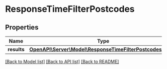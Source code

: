# ResponseTimeFilterPostcodes

## Properties
Name | Type | Description | Notes
------------ | ------------- | ------------- | -------------
**results** | [**OpenAPI\Server\Model\ResponseTimeFilterPostcodesResult**](ResponseTimeFilterPostcodesResult.md) |  | 

[[Back to Model list]](../README.md#documentation-for-models) [[Back to API list]](../README.md#documentation-for-api-endpoints) [[Back to README]](../README.md)


